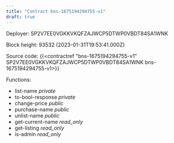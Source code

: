 ```yaml
---
title: "Contract bns-1675194294755-v1"
draft: true
---
```

Deployer: SP2V7EE0VGKKVKQFZAJWCP5DTWP0VBDT84SA1WNK


 



Block height: 93532 (2023-01-31T19:53:41.000Z)

Source code: {{<contractref "bns-1675194294755-v1" SP2V7EE0VGKKVKQFZAJWCP5DTWP0VBDT84SA1WNK bns-1675194294755-v1>}}

Functions:

* list-name _private_
* to-bool-response _private_
* change-price _public_
* purchase-name _public_
* unlist-name _public_
* get-current-name _read_only_
* get-listing _read_only_
* is-admin _read_only_
